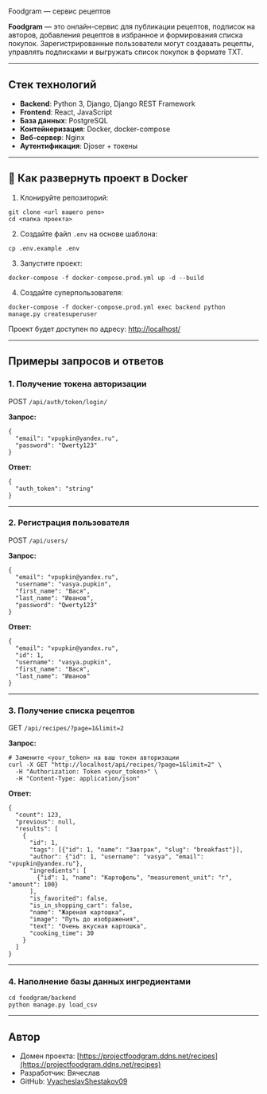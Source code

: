 
# 
 Foodgram — сервис рецептов

**Foodgram** — это онлайн-сервис для публикации рецептов, подписок на авторов, добавления рецептов в избранное и формирования списка покупок.
Зарегистрированные пользователи могут создавать рецепты, управлять подписками и выгружать список покупок в формате TXT.

---

##  Стек технологий

* **Backend**: Python 3, Django, Django REST Framework
* **Frontend**: React, JavaScript
* **База данных**: PostgreSQL
* **Контейнеризация**: Docker, docker-compose
* **Веб-сервер**: Nginx
* **Аутентификация**: Djoser + токены

---

## 🔧 Как развернуть проект в Docker

1. Клонируйте репозиторий:

```
git clone <url вашего репо>
cd <папка проекта>
```

2. Создайте файл `.env` на основе шаблона:

```
cp .env.example .env
```

3. Запустите проект:

```
docker-compose -f docker-compose.prod.yml up -d --build
```

4. Создайте суперпользователя:

```
docker-compose -f docker-compose.prod.yml exec backend python manage.py createsuperuser
```

Проект будет доступен по адресу: [http://localhost/](http://localhost/)

---

##  Примеры запросов и ответов

### 1. Получение токена авторизации

POST `/api/auth/token/login/`

**Запрос:**

```
{
  "email": "vpupkin@yandex.ru",
  "password": "Qwerty123"
}
```

**Ответ:**

```
{
  "auth_token": "string"
}
```

---

### 2. Регистрация пользователя

POST `/api/users/`

**Запрос:**

```
{
  "email": "vpupkin@yandex.ru",
  "username": "vasya.pupkin",
  "first_name": "Вася",
  "last_name": "Иванов",
  "password": "Qwerty123"
}
```

**Ответ:**

```
{
  "email": "vpupkin@yandex.ru",
  "id": 1,
  "username": "vasya.pupkin",
  "first_name": "Вася",
  "last_name": "Иванов"
}
```

---

### 3. Получение списка рецептов

GET `/api/recipes/?page=1&limit=2`

**Запрос:**

```
# Замените <your_token> на ваш токен авторизации
curl -X GET "http://localhost/api/recipes/?page=1&limit=2" \
  -H "Authorization: Token <your_token>" \
  -H "Content-Type: application/json"
```

**Ответ:**

```
{
  "count": 123,
  "previous": null,
  "results": [
    {
      "id": 1,
      "tags": [{"id": 1, "name": "Завтрак", "slug": "breakfast"}],
      "author": {"id": 1, "username": "vasya", "email": "vpupkin@yandex.ru"},
      "ingredients": [
        {"id": 1, "name": "Картофель", "measurement_unit": "г", "amount": 100}
      ],
      "is_favorited": false,
      "is_in_shopping_cart": false,
      "name": "Жареная картошка",
      "image": "Путь до изображения",
      "text": "Очень вкусная картошка",
      "cooking_time": 30
    }
  ]
}
```

---

### 4. Наполнение базы данных ингредиентами

```
cd foodgram/backend
python manage.py load_csv
```

---

##  Автор

* Домен проекта: [https://projectfoodgram.ddns.net/recipes](https://projectfoodgram.ddns.net/recipes)
* Разработчик: Вячеслав
* GitHub: [VyacheslavShestakov09](https://github.com/VyacheslavShestakov09)
